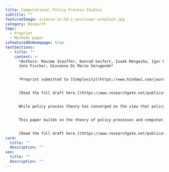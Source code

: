 ```yaml
---
title: Computational Policy Process Studies
subtitle: ""
featuredImage: science-in-hd-z_wxvitxwpc-unsplash.jpg
category: Research
tags:
  - Preprint
  - Methods paper
isFeaturedOnHomepage: true
textSections:
  - title: ""
    content: >-
      *Authors: Maxime Stauffer, Konrad Seifert, Isaak Mengesha, Igor Krawczuk,
      Jens Fischer, Giovanna Di Marzo Serugendo*


      *Preprint submitted to [Complexity](https://www.hindawi.com/journals/complexity/).*


      [Read the full draft here.](https://www.researchgate.net/publication/351114474_Computational_Policy_Process_Studies) 


      While policy process theory has converged on the view that policymaking can be studied as a complex system, the literature has only minimally used the methodological complement to the theory - experiments performed with computational models. Implementations are rare, mainly pushed by computer scientists in trans-disciplinary work and often so detached from mainstream theory that they form a separate line of research instead of testing theories from the social sciences.


      This paper builds on the theory of policy processes and computational sciences to advance the computational turn of policy process studies. We examine how and why complexity science lends itself to study policymaking, propose a workflow to guide the creation of computational policy process models, describe the contours of a computational approach to policy process modeling and define goals for future research that follow from this computational turn. Overall, we aim to promote a computational turn of policy process studies that is empirical and hypothesis-driven.


      [Read the full draft here.](https://www.researchgate.net/publication/351114474_Computational_Policy_Process_Studies)
card:
  title: ""
  description: ""
seo:
  title: ""
  description: ""
---
```

